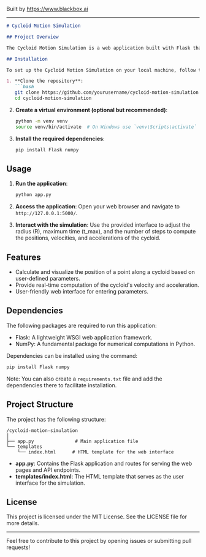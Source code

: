 
Built by https://www.blackbox.ai

---

```markdown
# Cycloid Motion Simulation

## Project Overview

The Cycloid Motion Simulation is a web application built with Flask that allows users to visualize the motion of a cycloid. Users can specify parameters such as the radius and maximum time to compute and display the position, velocity, and acceleration of a point on a cycloid curve.

## Installation

To set up the Cycloid Motion Simulation on your local machine, follow these steps:

1. **Clone the repository**:
   ```bash
   git clone https://github.com/yourusername/cycloid-motion-simulation.git
   cd cycloid-motion-simulation
   ```

2. **Create a virtual environment (optional but recommended)**:
   ```bash
   python -m venv venv
   source venv/bin/activate  # On Windows use `venv\Scripts\activate`
   ```

3. **Install the required dependencies**:
   ```bash
   pip install Flask numpy
   ```

## Usage

1. **Run the application**:
   ```bash
   python app.py
   ```

2. **Access the application**:
   Open your web browser and navigate to `http://127.0.0.1:5000/`.

3. **Interact with the simulation**:
   Use the provided interface to adjust the radius (R), maximum time (t_max), and the number of steps to compute the positions, velocities, and accelerations of the cycloid.

## Features

- Calculate and visualize the position of a point along a cycloid based on user-defined parameters.
- Provide real-time computation of the cycloid's velocity and acceleration.
- User-friendly web interface for entering parameters.

## Dependencies

The following packages are required to run this application:

- Flask: A lightweight WSGI web application framework.
- NumPy: A fundamental package for numerical computations in Python.

Dependencies can be installed using the command:
```bash
pip install Flask numpy
```

Note: You can also create a `requirements.txt` file and add the dependencies there to facilitate installation.

## Project Structure

The project has the following structure:

```
/cycloid-motion-simulation
│
├── app.py               # Main application file
└── templates
    └── index.html      # HTML template for the web interface
```

- **app.py**: Contains the Flask application and routes for serving the web pages and API endpoints.
- **templates/index.html**: The HTML template that serves as the user interface for the simulation.

## License

This project is licensed under the MIT License. See the LICENSE file for more details.

---

Feel free to contribute to this project by opening issues or submitting pull requests!
```